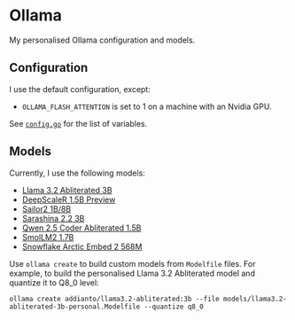 # Ollama

My personalised Ollama configuration and models.

## Configuration

I use the default configuration, except:

- `OLLAMA_FLASH_ATTENTION` is set to 1 on a machine with an Nvidia GPU.

See [`config.go`](https://github.com/ollama/ollama/blob/v0.5.7/envconfig/config.go) for the list of variables.

## Models

Currently, I use the following models:

- [Llama 3.2 Abliterated 3B](./models/llama3.2-abliterated-3b-personal.Modelfile)
- [DeepScaleR 1.5B Preview](./models/deepscaler-1.5b-personal.Modelfile)
- [Sailor2 1B/8B](https://huggingface.co/sail/Sailor2-1B)
- [Sarashina 2.2 3B](https://huggingface.co/sbintuitions/sarashina2.2-3b)
- [Qwen 2.5 Coder Abliterated 1.5B](./models/qwen2.5-coder-abliterated-1.5b-personal.Modelfile)
- [SmolLM2 1.7B](https://huggingface.co/HuggingFaceTB/SmolLM2-1.7B-Instruct)
- [Snowflake Arctic Embed 2 568M](https://huggingface.co/Snowflake/snowflake-arctic-embed-l-v2.0)

Use `ollama create` to build custom models from `Modelfile` files.
For example, to build the personalised Llama 3.2 Abliterated model and quantize it to Q8_0 level:

```shell
ollama create addianto/llama3.2-abliterated:3b --file models/llama3.2-abliterated-3b-personal.Modelfile --quantize q8_0
```
